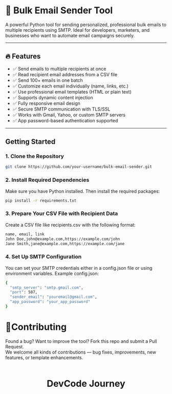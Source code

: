 # 📧 Bulk Email Sender Tool

A powerful Python tool for sending personalized, professional bulk emails to multiple recipients using SMTP. Ideal for developers, marketers, and businesses who want to automate email campaigns securely.

---

## 🔥 Features

- ✅ Send emails to multiple recipients at once  
- ✅ Read recipient email addresses from a CSV file  
- ✅ Send 100+ emails in one batch  
- ✅ Customize each email individually (name, links, etc.)  
- ✅ Use professional email templates (HTML or plain text)  
- ✅ Supports dynamic content injection  
- ✅ Fully responsive email design  
- ✅ Secure SMTP communication with TLS/SSL  
- ✅ Works with Gmail, Yahoo, or custom SMTP servers  
- ✅ App password-based authentication supported  

---

## Getting Started

### 1. Clone the Repository

```bash
git clone https://github.com/your-username/bulk-email-sender.git
```

### 2. Install Required Dependencies
Make sure you have Python installed. Then install the required packages:
```bash
pip install -r requirements.txt
```

### 3. Prepare Your CSV File with Recipient Data
Create a CSV file like recipients.csv with the following format:
```bash
name, email, link
John Doe,john@example.com,https://example.com/john
Jane Smith,jane@example.com,https://example.com/jane
```

### 4. Set Up SMTP Configuration
You can set your SMTP credentials either in a config.json file or using environment variables.
Example config.json:
```bash
{
  "smtp_server": "smtp.gmail.com",
  "port": 587,
  "sender_email": "youremail@gmail.com",
  "app_password": "your_app_password"
}
```

# 🤝Contributing <br>
Found a bug? Want to improve the tool? Fork this repo and submit a Pull Request.<br>
We welcome all kinds of contributions — bug fixes, improvements, new features, or template enhancements.<br>
<br>
<h1 align="center">DevCode Journey</h1>
<br>
